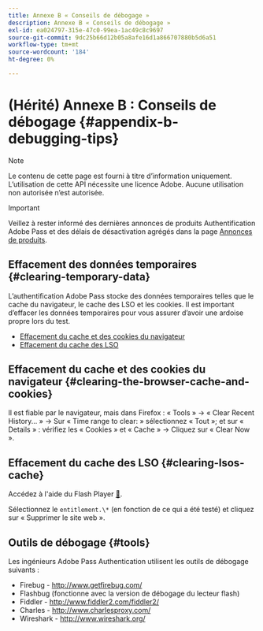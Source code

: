 ```yaml
---
title: Annexe B « Conseils de débogage »
description: Annexe B « Conseils de débogage »
exl-id: ea024797-315e-47c0-99ea-1ac49c8c9697
source-git-commit: 9dc25b66d12b05a8afe16d1a866707880b5d6a51
workflow-type: tm+mt
source-wordcount: '184'
ht-degree: 0%

---
```


# (Hérité) Annexe B : Conseils de débogage {#appendix-b-debugging-tips}

>[!NOTE]
>
>Le contenu de cette page est fourni à titre d’information uniquement. L’utilisation de cette API nécessite une licence Adobe. Aucune utilisation non autorisée n’est autorisée.

>[!IMPORTANT]
>
> Veillez à rester informé des dernières annonces de produits Authentification Adobe Pass et des délais de désactivation agrégés dans la page [Annonces de produits](/help/authentication/product-announcements.md).

## Effacement des données temporaires {#clearing-temporary-data}

L’authentification Adobe Pass stocke des données temporaires telles que le cache du navigateur, le cache des LSO et les cookies. Il est important d’effacer les données temporaires pour vous assurer d’avoir une ardoise propre lors du test.

- [Effacement du cache et des cookies du navigateur](#clearing-the-browser-cache-and-cookies)
- [Effacement du cache des LSO](#clearing-lsos-cache)


## Effacement du cache et des cookies du navigateur {#clearing-the-browser-cache-and-cookies}

Il est fiable par le navigateur, mais dans Firefox : « Tools » -\> « Clear Recent History... » -\> Sur « Time range to clear: » sélectionnez « Tout »; et sur « Details » : vérifiez les « Cookies » et « Cache » -\> Cliquez sur « Clear Now ».


## Effacement du cache des LSO {#clearing-lsos-cache}

Accédez à l&#39;aide du Flash Player [&#128279;](http://www.macromedia.com/support/documentation/en/flashplayer/help/settings_manager07.html).

Sélectionnez le ```entitlement.\*``` (en fonction de ce qui a été testé) et cliquez sur « Supprimer le site web ».


## Outils de débogage {#tools}

Les ingénieurs Adobe Pass Authentication utilisent les outils de débogage suivants :

- Firebug - <http://www.getfirebug.com/>
- Flashbug (fonctionne avec la version de débogage du lecteur flash)
- Fiddler - <http://www.fiddler2.com/fiddler2/>
- Charles - <http://www.charlesproxy.com/>
- Wireshark - <http://www.wireshark.org/>
